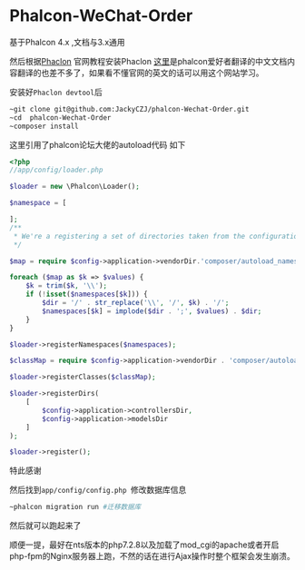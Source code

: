 # Phalcon-WeChat-Order

基于Phalcon 4.x ,文档与3.x通用




然后根据[Phaclon](https://phalconphp.com/zh/) 官网教程安装Phaclon
[这里](http://docs.iphalcon.cn/)是phalcon爱好者翻译的中文文档内容翻译的也差不多了，如果看不懂官网的英文的话可以用这个网站学习。

安装好```Phaclon devtool```后

```bash
~git clone git@github.com:JackyCZJ/phalcon-Wechat-Order.git
~cd  phalcon-Wechat-Order
~composer install
```
这里引用了phalcon论坛大佬的autoload代码 如下

``` php
<?php
//app/config/loader.php

$loader = new \Phalcon\Loader();

$namespace = [

];
/**
 * We're a registering a set of directories taken from the configuration file
 */

$map = require $config->application->vendorDir.'composer/autoload_namespaces.php';

foreach ($map as $k => $values) {
    $k = trim($k, '\\');
    if (!isset($namespaces[$k])) {
        $dir = '/' . str_replace('\\', '/', $k) . '/';
        $namespaces[$k] = implode($dir . ';', $values) . $dir;
    }
}

$loader->registerNamespaces($namespaces);

$classMap = require $config->application->vendorDir . 'composer/autoload_classmap.php';

$loader->registerClasses($classMap);

$loader->registerDirs(
    [
        $config->application->controllersDir,
        $config->application->modelsDir
    ]
);

$loader->register();

```
特此感谢

然后找到```app/config/config.php ```修改数据库信息

```bash
~phalcon migration run #迁移数据库
```

然后就可以跑起来了

顺便一提，最好在nts版本的php7.2.8以及加载了mod_cgi的apache或者开启php-fpm的Nginx服务器上跑，不然的话在进行Ajax操作时整个框架会发生崩溃。
